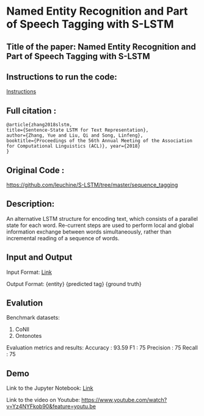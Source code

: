 # Named Entity Recognition and Part of Speech Tagging with S-LSTM
## Title of the paper: Named Entity Recognition and Part of Speech Tagging with S-LSTM

## Instructions to run the code:
[Instructions](https://drive.google.com/drive/folders/1ZVmuEAJ31yMNkYMUoyWG1hf2HZa6FJyn)

## Full citation :
```
@article{zhang2018slstm,
title={Sentence-State LSTM for Text Representation},
author={Zhang, Yue and Liu, Qi and Song, Linfeng},
booktitle={Proceedings of the 56th Annual Meeting of the Association for Computational Linguistics (ACL)}, year={2018}
}
```
## Original Code :
https://github.com/leuchine/S-LSTM/tree/master/sequence_tagging

## Description:
An alternative LSTM structure for encoding text, which consists of a parallel state for each word. Re-current steps are used to perform local and global information exchange between words simultaneously, rather than incremental reading of a sequence of words.

## Input and Output
Input Format: [Link](https://github.com/divyasinha801/ditk/blob/develop/extraction/named_entity/slstm/ner_test_input.txt)

Output Format: {entity} {predicted tag} {ground truth}

## Evalution
Benchmark datasets:
1. CoNll
2. Ontonotes

Evaluation metrics and results:
Accuracy : 93.59
F1 : 75
Precision : 75
Recall : 75

## Demo
Link to the Jupyter Notebook: [Link](https://github.com/divyasinha801/ditk/blob/develop/extraction/named_entity/slstm/Sentence%20State%20LSTM%20(S-LSTM)%20for%20Named%20Entity%20Recognition%20(Group%206).ipynb)

Link to the video on Youtube: https://www.youtube.com/watch?v=Yz4NYFkob90&feature=youtu.be
